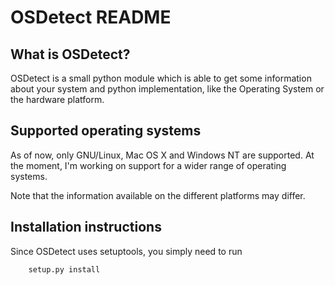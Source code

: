 OSDetect README
===============

What is OSDetect?
-----------------

OSDetect is a small python module which is able to get some information
about your system and python implementation, like the Operating System
or the hardware platform.

Supported operating systems
---------------------------

As of now, only GNU/Linux, Mac OS X and Windows NT are supported. At the
moment, I'm working on support for a wider range of operating systems.

Note that the information available on the different platforms may differ.

Installation instructions
-------------------------

Since OSDetect uses setuptools, you simply need to run

		setup.py install

